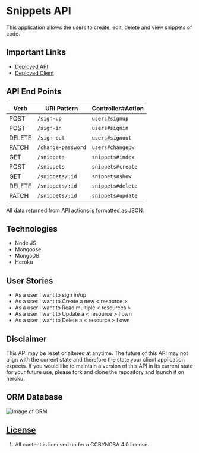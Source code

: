 # Snippets API

This application allows the users to create, edit, delete and view snippets of code. 

## Important Links

- [Deployed API](https://github.com/lenilunderman/snippets-api)
- [Deployed Client](https://lenilunderman.github.io/snippets-client/)

## API End Points

| Verb   | URI Pattern            | Controller#Action |
|--------|------------------------|-------------------|
| POST   | `/sign-up`             | `users#signup`    |
| POST   | `/sign-in`             | `users#signin`    |
| DELETE | `/sign-out`            | `users#signout`   |
| PATCH  | `/change-password`     | `users#changepw`  |
| GET    | `/snippets`            | `snippets#index`  |
| POST   | `/snippets`            | `snippets#create` |
| GET    | `/snippets/:id`        | `snippets#show`   |
| DELETE | `/snippets/:id`        | `snippets#delete` |
| PATCH  | `/snippets/:id`        | `snippets#update` |

All data returned from API actions is formatted as JSON.

## Technologies
- Node JS
- Mongoose
- MongoDB 
- Heroku

## User Stories

- As a user I want to sign in/up
- As a user I want to Create a new < resource >
- As a user I want to Read multiple < resources >
- As a user I want to Update a < resource > I own
- As a user I want to Delete a < resource > I own

## Disclaimer

This API may be reset or altered at anytime. The future of this API may not align with the current state and therefore the state your client application expects. If you would like to maintain a version of this API in its current state for your future use, please fork and clone the repository and launch it on heroku.

## ORM Database
![Image of ORM](https://i.imgur.com/pUCgiKe.png)


## [License](LICENSE)

1. All content is licensed under a CC­BY­NC­SA 4.0 license.
